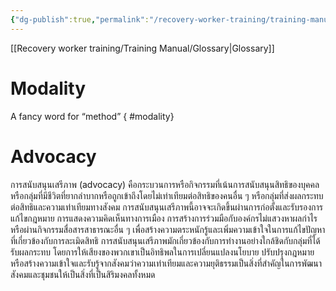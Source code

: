 ```yaml
---
{"dg-publish":true,"permalink":"/recovery-worker-training/training-manual/glossary-thai/"}
---
```


[[Recovery worker training/Training Manual/Glossary\|Glossary]]
# Modality
A fancy word for “method”
{ #modality}


# Advocacy
การสนับสนุนเสรีภาพ (advocacy) คือกระบวนการหรือกิจกรรมที่เน้นการสนับสนุนสิทธิของบุคคลหรือกลุ่มที่มีชีวิตที่ยากลำบากหรือถูกเข้าถึงโดยไม่เท่าเทียมต่อสิทธิของคนอื่น ๆ หรือกลุ่มที่ส่งผลกระทบต่อสิทธิและความเท่าเทียมทางสังคม การสนับสนุนเสรีภาพนี้อาจจะเกิดขึ้นผ่านการก่อตั้งและรับรองการแก้ไขกฎหมาย การแสดงความคิดเห็นทางการเมือง การสร้างการร่วมมือกับองค์กรไม่แสวงหาผลกำไร หรือผ่านกิจกรรมสื่อสารสาธารณะอื่น ๆ เพื่อสร้างความตระหนักรู้และเพิ่มความเข้าใจในการแก้ไขปัญหาที่เกี่ยวข้องกับการละเมิดสิทธิ การสนับสนุนเสรีภาพมักเกี่ยวข้องกับการทำงานอย่างใกล้ชิดกับกลุ่มที่ได้รับผลกระทบ โดยการให้เสียงของพวกเขาเป็นอิทธิพลในการเปลี่ยนแปลงนโยบาย ปรับปรุงกฎหมาย หรือสร้างความเข้าใจและรับรู้จากสังคมว่าความเท่าเทียมและความยุติธรรมเป็นสิ่งที่สำคัญในการพัฒนาสังคมและชุมชนให้เป็นสิ่งที่เป็นสิริมงคลทั้งหมด